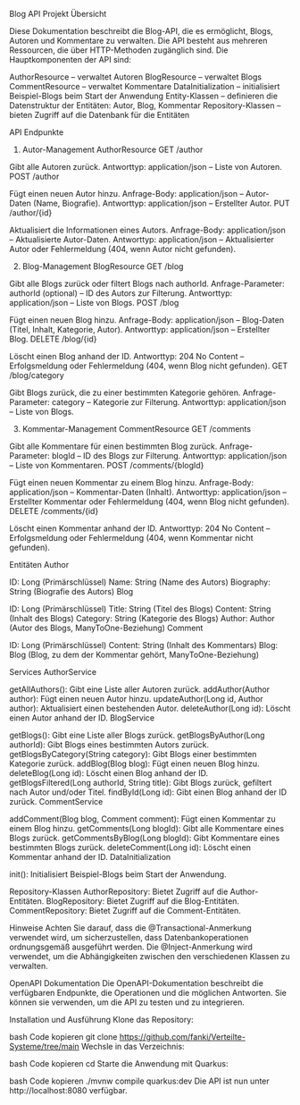 Blog API Projekt
Übersicht

Diese Dokumentation beschreibt die Blog-API, die es ermöglicht, Blogs, Autoren und Kommentare zu verwalten. Die API besteht aus mehreren Ressourcen, die über HTTP-Methoden zugänglich sind. Die Hauptkomponenten der API sind:

AuthorResource – verwaltet Autoren
BlogResource – verwaltet Blogs
CommentResource – verwaltet Kommentare
DataInitialization – initialisiert Beispiel-Blogs beim Start der Anwendung
Entity-Klassen – definieren die Datenstruktur der Entitäten: Autor, Blog, Kommentar
Repository-Klassen – bieten Zugriff auf die Datenbank für die Entitäten

API Endpunkte
1. Autor-Management
AuthorResource
GET /author

Gibt alle Autoren zurück.
Antworttyp: application/json – Liste von Autoren.
POST /author

Fügt einen neuen Autor hinzu.
Anfrage-Body: application/json – Autor-Daten (Name, Biografie).
Antworttyp: application/json – Erstellter Autor.
PUT /author/{id}

Aktualisiert die Informationen eines Autors.
Anfrage-Body: application/json – Aktualisierte Autor-Daten.
Antworttyp: application/json – Aktualisierter Autor oder Fehlermeldung (404, wenn Autor nicht gefunden).

2. Blog-Management
BlogResource
GET /blog

Gibt alle Blogs zurück oder filtert Blogs nach authorId.
Anfrage-Parameter:
authorId (optional) – ID des Autors zur Filterung.
Antworttyp: application/json – Liste von Blogs.
POST /blog

Fügt einen neuen Blog hinzu.
Anfrage-Body: application/json – Blog-Daten (Titel, Inhalt, Kategorie, Autor).
Antworttyp: application/json – Erstellter Blog.
DELETE /blog/{id}

Löscht einen Blog anhand der ID.
Antworttyp: 204 No Content – Erfolgsmeldung oder Fehlermeldung (404, wenn Blog nicht gefunden).
GET /blog/category

Gibt Blogs zurück, die zu einer bestimmten Kategorie gehören.
Anfrage-Parameter:
category – Kategorie zur Filterung.
Antworttyp: application/json – Liste von Blogs.

3. Kommentar-Management
CommentResource
GET /comments

Gibt alle Kommentare für einen bestimmten Blog zurück.
Anfrage-Parameter:
blogId – ID des Blogs zur Filterung.
Antworttyp: application/json – Liste von Kommentaren.
POST /comments/{blogId}

Fügt einen neuen Kommentar zu einem Blog hinzu.
Anfrage-Body: application/json – Kommentar-Daten (Inhalt).
Antworttyp: application/json – Erstellter Kommentar oder Fehlermeldung (404, wenn Blog nicht gefunden).
DELETE /comments/{id}

Löscht einen Kommentar anhand der ID.
Antworttyp: 204 No Content – Erfolgsmeldung oder Fehlermeldung (404, wenn Kommentar nicht gefunden).


Entitäten
Author

ID: Long (Primärschlüssel)
Name: String (Name des Autors)
Biography: String (Biografie des Autors)
Blog

ID: Long (Primärschlüssel)
Title: String (Titel des Blogs)
Content: String (Inhalt des Blogs)
Category: String (Kategorie des Blogs)
Author: Author (Autor des Blogs, ManyToOne-Beziehung)
Comment

ID: Long (Primärschlüssel)
Content: String (Inhalt des Kommentars)
Blog: Blog (Blog, zu dem der Kommentar gehört, ManyToOne-Beziehung)

Services
AuthorService

getAllAuthors(): Gibt eine Liste aller Autoren zurück.
addAuthor(Author author): Fügt einen neuen Autor hinzu.
updateAuthor(Long id, Author author): Aktualisiert einen bestehenden Autor.
deleteAuthor(Long id): Löscht einen Autor anhand der ID.
BlogService

getBlogs(): Gibt eine Liste aller Blogs zurück.
getBlogsByAuthor(Long authorId): Gibt Blogs eines bestimmten Autors zurück.
getBlogsByCategory(String category): Gibt Blogs einer bestimmten Kategorie zurück.
addBlog(Blog blog): Fügt einen neuen Blog hinzu.
deleteBlog(Long id): Löscht einen Blog anhand der ID.
getBlogsFiltered(Long authorId, String title): Gibt Blogs zurück, gefiltert nach Autor und/oder Titel.
findById(Long id): Gibt einen Blog anhand der ID zurück.
CommentService

addComment(Blog blog, Comment comment): Fügt einen Kommentar zu einem Blog hinzu.
getComments(Long blogId): Gibt alle Kommentare eines Blogs zurück.
getCommentsByBlog(Long blogId): Gibt Kommentare eines bestimmten Blogs zurück.
deleteComment(Long id): Löscht einen Kommentar anhand der ID.
DataInitialization

init(): Initialisiert Beispiel-Blogs beim Start der Anwendung.

Repository-Klassen
AuthorRepository: Bietet Zugriff auf die Author-Entitäten.
BlogRepository: Bietet Zugriff auf die Blog-Entitäten.
CommentRepository: Bietet Zugriff auf die Comment-Entitäten.

Hinweise
Achten Sie darauf, dass die @Transactional-Anmerkung verwendet wird, um sicherzustellen, dass Datenbankoperationen ordnungsgemäß ausgeführt werden.
Die @Inject-Anmerkung wird verwendet, um die Abhängigkeiten zwischen den verschiedenen Klassen zu verwalten.

OpenAPI Dokumentation
Die OpenAPI-Dokumentation beschreibt die verfügbaren Endpunkte, die Operationen und die möglichen Antworten. Sie können sie verwenden, um die API zu testen und zu integrieren.

Installation und Ausführung
Klone das Repository:

bash
Code kopieren
git clone https://github.com/fanki/Verteilte-Systeme/tree/main
Wechsle in das Verzeichnis:

bash
Code kopieren
cd <code-with-quarkus>
Starte die Anwendung mit Quarkus:

bash
Code kopieren
./mvnw compile quarkus:dev
Die API ist nun unter http://localhost:8080 verfügbar.